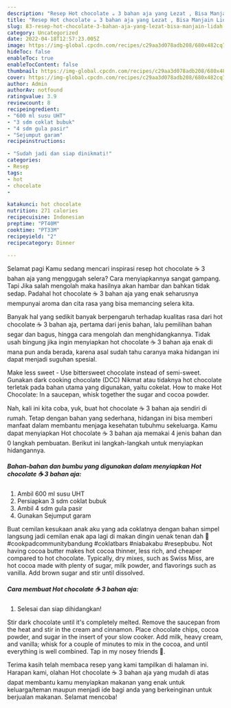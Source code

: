 ```yaml
---
description: "Resep Hot chocolate ☕️ 3 bahan aja yang Lezat , Bisa Manjain Lidah"
title: "Resep Hot chocolate ☕️ 3 bahan aja yang Lezat , Bisa Manjain Lidah"
slug: 83-resep-hot-chocolate-3-bahan-aja-yang-lezat-bisa-manjain-lidah
category: Uncategorized
date: 2022-04-18T12:57:23.005Z
image: https://img-global.cpcdn.com/recipes/c29aa3d078adb208/680x482cq70/hot-chocolate-3-bahan-aja-foto-resep-utama.jpg
hideToc: false
enableToc: true
enableTocContent: false
thumbnail: https://img-global.cpcdn.com/recipes/c29aa3d078adb208/680x482cq70/hot-chocolate-3-bahan-aja-foto-resep-utama.jpg
cover: https://img-global.cpcdn.com/recipes/c29aa3d078adb208/680x482cq70/hot-chocolate-3-bahan-aja-foto-resep-utama.jpg
author: Admin
authorAv: notfound
ratingvalue: 3.9
reviewcount: 8
recipeingredient:
- "600 ml susu UHT"
- "3 sdm coklat bubuk"
- "4 sdm gula pasir"
- "Sejumput garam"
recipeinstructions:

- "Sudah jadi dan siap dinikmati!"
categories:
- Resep
tags:
- hot
- chocolate
- 

katakunci: hot chocolate  
nutrition: 271 calories
recipecuisine: Indonesian
preptime: "PT40M"
cooktime: "PT33M"
recipeyield: "2"
recipecategory: Dinner

---
```



Selamat pagi Kamu sedang mencari inspirasi resep hot chocolate ☕️ 3 bahan aja yang menggugah selera? Cara menyiapkannya sangat gampang. Tapi Jika salah mengolah maka hasilnya akan hambar dan bahkan tidak sedap. Padahal hot chocolate ☕️ 3 bahan aja yang enak seharusnya mempunyai aroma dan cita rasa yang bisa memancing selera kita.


Banyak hal yang sedikit banyak berpengaruh terhadap kualitas rasa dari hot chocolate ☕️ 3 bahan aja, pertama dari jenis bahan, lalu pemilihan bahan segar dan bagus, hingga cara mengolah dan menghidangkannya. Tidak usah bingung jika ingin menyiapkan hot chocolate ☕️ 3 bahan aja enak di mana pun anda berada, karena asal sudah tahu caranya maka hidangan ini dapat menjadi suguhan spesial.

Make less sweet - Use bittersweet chocolate instead of semi-sweet. Gunakan dark cooking chocolate (DCC) Nikmat atau tidaknya hot chocolate terletak pada bahan utama yang digunakan, yaitu cokelat. How to make Hot Chocolate: In a saucepan, whisk together the sugar and cocoa powder.


Nah, kali ini kita coba, yuk, buat hot chocolate ☕️ 3 bahan aja sendiri di rumah. Tetap dengan bahan yang sederhana, hidangan ini bisa memberi manfaat dalam membantu menjaga kesehatan tubuhmu sekeluarga. Kamu dapat menyiapkan Hot chocolate ☕️ 3 bahan aja memakai 4 jenis bahan dan 0 langkah pembuatan. Berikut ini langkah-langkah untuk menyiapkan hidangannya.

<!--inarticleads1-->

##### Bahan-bahan dan bumbu yang digunakan dalam menyiapkan Hot chocolate ☕️ 3 bahan aja:

1. Ambil 600 ml susu UHT
1. Persiapkan 3 sdm coklat bubuk
1. Ambil 4 sdm gula pasir
1. Gunakan Sejumput garam


Buat cemilan kesukaan anak aku yang ada coklatnya dengan bahan simpel langsung jadi cemilan enak apa lagi di makan dingin uenak tenan dah 🤤 #cookpadcommunitybandung #coklatbars #niabakabu #resepbubu. Not having cocoa butter makes hot cocoa thinner, less rich, and cheaper compared to hot chocolate. Typically, dry mixes, such as Swiss Miss, are hot cocoa made with plenty of sugar, milk powder, and flavorings such as vanilla. Add brown sugar and stir until dissolved. 

<!--inarticleads2-->

##### Cara membuat Hot chocolate ☕️ 3 bahan aja:


1. Selesai dan siap dihidangkan!

Stir dark chocolate until it&#39;s completely melted. Remove the saucepan from the heat and stir in the cream and cinnamon. Place chocolate chips, cocoa powder, and sugar in the insert of your slow cooker. Add milk, heavy cream, and vanilla; whisk for a couple of minutes to mix in the cocoa, and until everything is well combined. Tap in my nosey friends 👀. 

Terima kasih telah membaca resep yang kami tampilkan di halaman ini. Harapan kami, olahan Hot chocolate ☕️ 3 bahan aja yang mudah di atas dapat membantu kamu menyiapkan makanan yang enak untuk keluarga/teman maupun menjadi ide bagi anda yang berkeinginan untuk berjualan makanan. Selamat mencoba!
